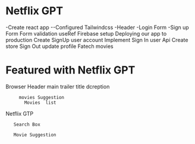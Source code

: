   # Netflix GPT



  -Create react app 
  --Configured Tailwindcss 
  -Header 
   -Login Form
   -Sign up Form 
   Form validation 
   useRef 
   Firebase setup
   Deploying our app to production
   Create SignUp user account
   Implement Sign In user Api
   Create  store
   Sign Out 
   update profile 
   Fatech movies






  # Featured with Netflix GPT

  Browser
    Header 
     main 
        trailer 
         title  dcreption 

         movies Suggestion 
           Movies  list 
   Netflix GTP

       Search Box 

       Movie Suggestion

